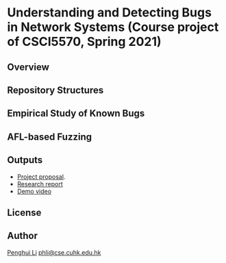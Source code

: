 # Understanding and Detecting Bugs in Network Systems (Course project of CSCI5570, Spring 2021)
## Overview

## Repository Structures

## Empirical Study of Known Bugs

## AFL-based Fuzzing

## Outputs
- [Project proposal](doc/proposal/p.pdf).
- [Research report](doc/report/p.pdf)
- [Demo video]()

## License

## Author
[Penghui Li](https://peng-hui.github.io) <phli@cse.cuhk.edu.hk>
